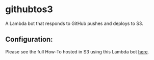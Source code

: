 # githubtos3
A Lambda bot that responds to GitHub pushes and deploys to S3.

## Configuration:
  Please see the full How-To hosted in S3 using this Lambda bot [here](http://githubtos3.kylemunz.com/).
